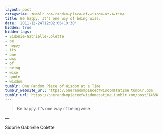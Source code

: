 ```yaml
---
layout: post
categories: tumblr one-random-piece-of-wisdom-at-a-time
title: Be happy. It’s one way of being wise.
date: '2011-12-24T12:02:06+10:30'
hidden: true
hidden-tags:
- Sidonie-Gabrielle-Colette
- be
- happy
- its
- one
- way
- of
- being
- wise
- quote
- wisdom
tumblr: One Random Piece of Wisdom at a Time
tumblr_website_url: https://onerandompieceofwisdomatatime.tumblr.com
tumblr_url: https://onerandompieceofwisdomatatime.tumblr.com/post/14698348699/be-happy-its-one-way-of-being-wise
---
```

> Be happy. It’s one way of being wise.

—

Sidonie Gabrielle Colette&nbsp;

